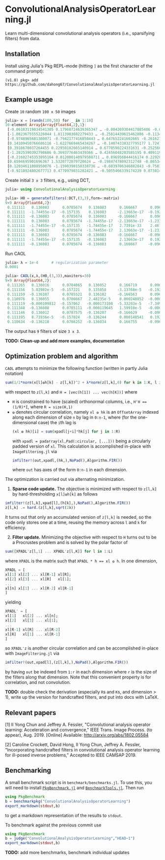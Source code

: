 # ConvolutionalAnalysisOperatorLearning.jl
Learn multi-dimensional convolutional analysis operators
(i.e., sparsifying filters) from data.

## Installation

Install using Julia's Pkg REPL-mode
(hitting `]` as the first character of the command prompt):
```
(v1.0) pkg> add https://github.com/dahong67/ConvolutionalAnalysisOperatorLearning.jl
```

## Example usage

Create `10` random `100 x 50` images
```julia
julia> x = [randn(100,50) for _ in 1:10]
10-element Array{Array{Float64,2},1}:
 [-0.06103119834541305 0.17968724639365347 … -0.004269304417885406 -0.05473288638503366; -0.029082836823963076 -2.234356751701322 … 0.5306985197349057 0.5196510275200548; … ; 0.32864611768808494 -0.16509219769339606 … -0.7188306906351658 -1.3351708287182686; -0.8460760611398502 0.6741543032561107 … -1.7931435443456931 2.072398627809654]
 [-1.0823675555226044 1.8113983682279433 … -0.25814439615462886 -0.11342027638737794; -2.6512204811658844 0.6056278086922918 … 0.49428954950393583 0.9291513037613385; … ; 1.528072430975617 1.1576527001448074 … -0.13353151521165682 1.4552503091473545; -1.143499264158193 0.17686952628772404 … 0.5386755547858878 0.11253501428137602]       
 [-0.9748965681300071 -0.7942177416850443 … 0.647652241602665 -0.26162723540242966; -1.550320939343062 0.17934164372628594 … 0.07070502518981514 -0.3398872009535432; … ; -1.2000135265342693 -1.3040261404206082 … -0.537817304957513 -0.3194718348301661; -1.942367365002938 -0.8345181323639871 … -0.49691601543708913 0.13452223196414928]    
 [0.14109450766686116 -1.6227669465434267 … -0.14074338327795177 1.7247670372829123; -0.4530997280418346 1.2905655811601933 … -1.113412718124876 0.4224429822535648; … ; -0.8259273645794405 0.8120620193970456 … -0.15587253579758759 1.1574695830467834; 1.0788611984412293 1.2284093434139047 … 0.8824088821353901 0.3813812083882932]         
 [0.3918670037264455 0.22950182665140914 … 0.6770590224331631 -0.25256031424123226; 1.9204591807195388 -0.6076084890625175 … 1.0310040057616838 -1.7671208039765596; … ; 0.5799626195415907 0.569222606661083 … -0.6207019719221616 -0.20391984832884374; -0.9211372187326794 0.44983197168515526 … -0.5049251408980626 -0.17916820255012375]     
 [-1.2825390392798686 0.3693776463439366 … 0.42456048203585195 0.4091195519692529; 0.37893454217288014 0.33825718394132354 … -0.22838574521832017 -1.3427839180011332; … ; -0.803117711548536 1.3428601980024508 … -1.099475110503509 0.8837953536952086; -0.3160402227917924 1.7788621181954565 … -0.1181775330304786 0.051252762995059806]      
 [-0.21602745353895164 0.012000140979508711 … 0.896956844416174 0.22928973833631625; -0.7842241785543619 -0.32949835028447044 … -0.8048870286625319 0.16559858376597783; … ; 1.390319971887969 0.4193290677230986 … -0.749695268782869 -0.5448365210194996; 0.34791591520010057 0.2972162852854982 … -0.2026141522858165 1.3383401586637362]      
 [0.6594695901696367 1.5320772079720624 … -0.19847478092312748 -0.8653458363609802; 1.4585495614063246 -1.2300347093485384 … 2.1313306980929454 1.2275580250098121; … ; 0.9297648333661448 0.36369987357191985 … -2.196675279232564 0.852743816866466; -0.5375674199466393 0.923326234067758 … -0.16939398815990775 1.7503227614136636]           
 [0.12034611808950076 -1.1590390150338736 … -0.6039706346882843 -0.7583855141108757; -0.7606317585112351 0.9554944399438954 … 0.10425768324174194 -0.8995822359312021; … ; 0.5535277421769873 2.140671177435082 … -1.347488594326773 -0.2901472796237467; 1.4890853603600709 -0.6078320966265716 … 0.6995557559187338 1.797947737070229]          
 [-0.9218924802677713 0.4770979031282421 … -0.5055466339174239 0.8738141299971941; 0.73665174584806 2.1342570036702084 … -0.040302585687501044 -1.756282942531084; … ; -0.7406339259737408 0.8871629875178407 … 0.07589856412209975 1.204299863671966; -0.8082412377179505 -0.23452321526257708 … -0.39562475685025467 2.1299724960724045]
```

Create initial `3 x 3` filters, e.g., using DCT,
```julia
julia> using ConvolutionalAnalysisOperatorLearning

julia> H0 = generatefilters(:DCT,(3,3),form=:matrix)
9×9 Array{Float64,2}:
 0.111111   0.136083      0.0785674   0.136083      0.166667      0.096225      0.0785674   0.096225      0.0555556
 0.111111  -1.74455e-17  -0.157135    0.136083     -2.13663e-17  -0.19245       0.0785674  -1.23358e-17  -0.111111
 0.111111  -0.136083      0.0785674   0.136083     -0.166667      0.096225      0.0785674  -0.096225      0.0555556
 0.111111   0.136083      0.0785674  -1.74455e-17  -2.13663e-17  -1.23358e-17  -0.157135   -0.19245      -0.111111
 0.111111  -1.74455e-17  -0.157135   -1.74455e-17   2.7391e-33    2.46716e-17  -0.157135    2.46716e-17   0.222222
 0.111111  -0.136083      0.0785674  -1.74455e-17   2.13663e-17  -1.23358e-17  -0.157135    0.19245      -0.111111
 0.111111   0.136083      0.0785674  -0.136083     -0.166667     -0.096225      0.0785674   0.096225      0.0555556
 0.111111  -1.74455e-17  -0.157135   -0.136083      2.13663e-17   0.19245       0.0785674  -1.23358e-17  -0.111111
 0.111111  -0.136083      0.0785674  -0.136083      0.166667     -0.096225      0.0785674  -0.096225      0.0555556
```

Run CAOL
```julia
julia> λ = 1e-4      # regularization parameter
0.0001

julia> CAOL(x,λ,(H0,(3,3)),maxiters=30)
9×9 Array{Float64,2}:
 0.111265   0.136016      0.0784865   0.136052      0.166719      0.0960939     0.0785114   0.0962194     0.0557584
 0.111156   5.02982e-5   -0.157221    0.135858     -3.13768e-5   -0.19253       0.0786885  -1.47525e-5   -0.110996
 0.111159  -0.136107      0.0785521   0.136102     -0.166563      0.0962433     0.0785622  -0.096378      0.0553945
 0.110976   0.136055      0.0786667   2.48235e-5    0.000248852  -0.000180995  -0.157047   -0.192529     -0.111196
 0.111119  -0.000109812  -0.157062   -0.000173108  -5.33203e-5   -7.34933e-5   -0.157193   -0.000328285   0.222228
 0.111348  -0.136088      0.0785111  -0.000119645   1.59918e-5   -0.000121294  -0.157086    0.192387     -0.111086
 0.111146   0.136012      0.0787575  -0.136207     -0.166629     -0.0961987     0.0785864   0.0959427     0.0557062
 0.111195   8.71936e-5   -0.157024   -0.136244      0.000148541   0.192415      0.0785643  -0.000150345  -0.111049
 0.110634  -0.136218      0.0786252  -0.136034      0.166755     -0.0962737     0.0786482  -0.0963271     0.0555741
```

The output has `9` filters of size `3 x 3`.

**TODO: Clean-up and add more examples, documentation**

## Optimization problem and algorithm

`CAOL` attempts to minimize the following function
(written in partly Julia notation)
```julia
sum(1/2*norm(x[l]✪h[k] - z[l,k])^2 + λ*norm(z[l,k],0) for k in 1:K, l in 1:L)
```
with respect to `z[l,k]` and `H = [vec(h[1]) ... vec(h[K])]` where
+ `H` is constrained to have (scaled) orthonormal columns,
  i.e., `H'H == (1/R)*I`, where `R = size(H,1)`
+ `✪` denotes circular correlation, namely `xl ✪ hk` is an `OffsetArray`
  indexed along each dimension of size `n` by lag in `0:n-1`,
  where (for the one-dimensional case) the `i`th lag is
  ```julia
  (xl ✪ hk)[i] = sum(xpadl[j+i]*hk[j] for j in 1:R)
  ```
  with `xpadl = padarray(xl,Pad(:circular, [...]))`
  being a circularly padded version of `xl`.
  This calculation is accomplished in-place with `ImageFiltering.jl` via
  ```julia
  imfilter!(out,xpadl,(hk,),NoPad(),Algorithm.FIR())
  ```
  where `out` has axes of the form `0:n-1` in each dimension.

The optimization is carried out via alternating minimization.

1. **Sparse code update.**
  The objective is minimized with respect to `z[l,k]`
  by hard-thresholding `x[l]✪h[k]` as follows
  ```julia
  imfilter!(z[l,k],xpad[l],(h[k],),NoPad(),Algorithm.FIR())
  z[l,k] .= hard.(z[l,k],sqrt(2λ))
  ```
  It turns out that only an accumulated version of `z[l,k]` is needed,
  so the code only stores one at a time,
  reusing the memory across `l` and `k` for efficiency.

2. **Filter update.**
  Minimizing the objective with respect to `H` turns out
  to be a Procrustes problem and is solved by
  the polar factor of
  ```julia
  sum([XPADL'z[l,1] ... XPADL'z[l,K]] for l in 1:L)
  ```
  where `XPADL` is the matrix such that `XPADL * h == xl ✪ h`.
  In one dimension,
  ```julia
  XPADL = [
  xl[1] xl[2] ... xl[R-1] xl[R];
  xl[2] xl[3] ... xl[R]   xl[1];
  ...
  xl[n] xl[1] ... xl[R-2] xl[R-1]
  ]
  ```
  yielding
  ```julia
  XPADL' = [
  xl[1]   xl[2] ... xl[n];
  xl[2]   xl[3] ... xl[1];
  ...
  xl[R-1] xl[R] ... xl[R-2]
  xl[R]   xl[1] ... xl[R-1]
  ]
  ```
  so `XPADL'z` is another circular correlation
  and can be accomplished in-place with `ImageFiltering.jl` via
  ```julia
  imfilter!(out,xpad[l],(z[l,k],),NoPad(),Algorithm.FIR())
  ```
  by having `out` be indexed from `1:r` in each dimension
  where `r` is the size of the filters along that dimension.
  Note that this convenient property is for correlation, and not convolution.


**TODO:**
double check the derivation (especially `R`s and `K`s, and dimension > 1),
write up the version for handcrafted filters,
and put into docs with LaTeX.

## Relevant papers

[1] Il Yong Chun and Jeffrey A. Fessler, "Convolutional analysis operator learning: Acceleration and convergence," IEEE Trans. Image Process. (to appear), Aug. 2019.
[Online] Available: http://arxiv.org/abs/1802.05584

[2] Caroline Crockett, David Hong, Il Yong Chun, Jeffrey A. Fessler, "Incorporating handcrafted filters in convolutional analysis operator learning for ill-posed inverse problems," Accepted to IEEE CAMSAP 2019.

## Benchmarking

A small benchmark script is in `benchmark/benchmarks.jl`.
To use this, you will need to install
[`PkgBenchmark.jl`](https://github.com/JuliaCI/PkgBenchmark.jl)
and [`BenchmarkTools.jl`](https://www.github.com/JuliaCI/BenchmarkTools.jl).
Then run
```julia
using PkgBenchmark
b = benchmarkpkg("ConvolutionalAnalysisOperatorLearning")
export_markdown(stdout,b)
```
to get a markdown representation of the results to `stdout`.

To benchmark against the previous commit use
```julia
using PkgBenchmark
b = judge("ConvolutionalAnalysisOperatorLearning","HEAD~1")
export_markdown(stdout,b)
```

**TODO:** add more benchmarks, benchmark individual updates
